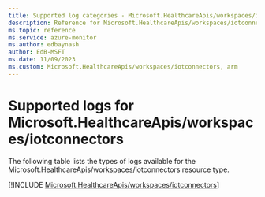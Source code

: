 ```yaml
---
title: Supported log categories - Microsoft.HealthcareApis/workspaces/iotconnectors
description: Reference for Microsoft.HealthcareApis/workspaces/iotconnectors in Azure Monitor Logs.
ms.topic: reference
ms.service: azure-monitor
ms.author: edbaynash
author: EdB-MSFT
ms.date: 11/09/2023
ms.custom: Microsoft.HealthcareApis/workspaces/iotconnectors, arm
---
```





# Supported logs for Microsoft.HealthcareApis/workspaces/iotconnectors  
The following table lists the types of logs available for the Microsoft.HealthcareApis/workspaces/iotconnectors resource type.
  
  
[!INCLUDE [Microsoft.HealthcareApis/workspaces/iotconnectors](./includes/microsoft-healthcareapis-workspaces-iotconnectors-logs-include.md)]
  
